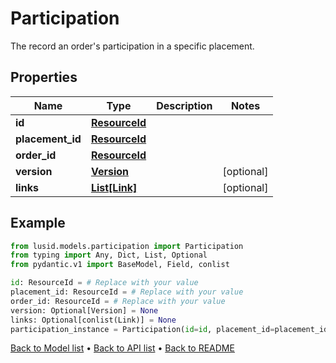 # Participation

The record an order's participation in a specific placement.
## Properties
Name | Type | Description | Notes
------------ | ------------- | ------------- | -------------
**id** | [**ResourceId**](ResourceId.md) |  | 
**placement_id** | [**ResourceId**](ResourceId.md) |  | 
**order_id** | [**ResourceId**](ResourceId.md) |  | 
**version** | [**Version**](Version.md) |  | [optional] 
**links** | [**List[Link]**](Link.md) |  | [optional] 
## Example

```python
from lusid.models.participation import Participation
from typing import Any, Dict, List, Optional
from pydantic.v1 import BaseModel, Field, conlist

id: ResourceId = # Replace with your value
placement_id: ResourceId = # Replace with your value
order_id: ResourceId = # Replace with your value
version: Optional[Version] = None
links: Optional[conlist(Link)] = None
participation_instance = Participation(id=id, placement_id=placement_id, order_id=order_id, version=version, links=links)

```

[Back to Model list](../README.md#documentation-for-models) &#8226; [Back to API list](../README.md#documentation-for-api-endpoints) &#8226; [Back to README](../README.md)

